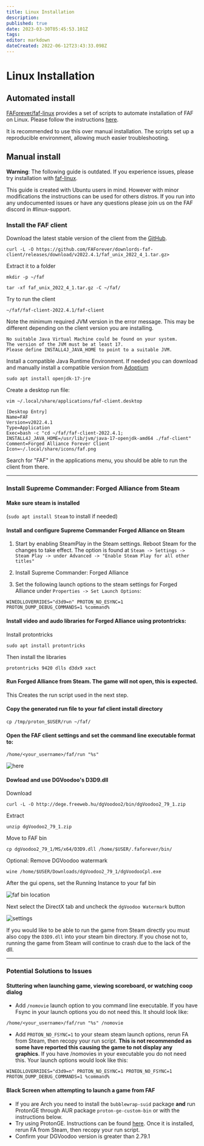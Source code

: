 ```yaml
---
title: Linux Installation
description: 
published: true
date: 2023-03-30T05:45:53.101Z
tags: 
editor: markdown
dateCreated: 2022-06-12T23:43:33.098Z
---
```


# Linux Installation

## Automated install

[FAForever/faf-linux](https://github.com/FAForever/faf-linux) provides a set of scripts to automate installation of FAF on Linux. Please follow the instructions [here](https://github.com/FAForever/faf-linux/blob/master/README.md#setup-instructions).

It is recommended to use this over manual installation. The scripts set up a reproducible environment, allowing much easier troubleshooting.

## Manual install

**Warning**: The following guide is outdated. If you experience issues, please try installation with [faf-linux](https://github.com/FAForever/faf-linux). 

This guide is created with Ubuntu users in mind. However with minor modifications the instructions can be used for others distros. If you run into any undocumented issues or have any questions please join us on the FAF discord in #linux-support.

### Install the FAF client

Download the latest stable version of the client from the [GitHub](https://github.com/FAForever/downlords-faf-client/releases).
```
curl -L -O https://github.com/FAForever/downlords-faf-client/releases/download/v2022.4.1/faf_unix_2022_4_1.tar.gz>
```

Extract it to a folder
```
mkdir -p ~/faf
```
```
tar -xf faf_unix_2022_4_1.tar.gz -C ~/faf/
```

Try to run the client
```
~/faf/faf-client-2022.4.1/faf-client
```

Note the minimum required JVM version in the error message. This may be different depending on the client version you are installing.
```
No suitable Java Virtual Machine could be found on your system.
The version of the JVM must be at least 17.
Please define INSTALL4J_JAVA_HOME to point to a suitable JVM.
```

Install a compatible Java Runtime Environment. If needed you can download and manually install a compatible version from [Adoptium](https://adoptium.net/temurin/releases)
```
sudo apt install openjdk-17-jre
```

Create a desktop run file:
```
vim ~/.local/share/applications/faf-client.desktop
```
```
[Desktop Entry]
Name=FAF
Version=v2022.4.1
Type=Application
Exec=bash -c "cd ~/faf/faf-client-2022.4.1; INSTALL4J_JAVA_HOME=/usr/lib/jvm/java-17-openjdk-amd64 ./faf-client"
Comment=Forged Alliance Forever Client
Icon=~/.local/share/icons/faf.png
```

Search for "FAF" in the applications menu, you should be able to run the client from there.

***
### Install Supreme Commander: Forged Alliance from Steam


#### **Make sure steam is installed**
 (```sudo apt install Steam``` to install if needed)

#### **Install and configure Supreme Commander Forged Alliance on Steam**

1. Start by enabling SteamPlay in the Steam settings. Reboot Steam for the changes to take effect. The option is found at `Steam -> Settings -> Steam Play -> under Advanced -> "Enable Steam Play for all other titles"`

2. Install Supreme Commander: Forged Alliance

3. Set the following launch options to the steam settings for Forged Alliance under `Properties -> Set Launch Options`:
```
WINEDLLOVERRIDES="d3d9=n" PROTON_NO_ESYNC=1 PROTON_DUMP_DEBUG_COMMANDS=1 %command%
```

#### **Install video and audo libraries for Forged Alliance using protontricks:**

Install protontricks
```
sudo apt install protontricks
```

Then install the libraries
```
protontricks 9420 dlls d3dx9 xact
```

#### **Run Forged Alliance from Steam. The game will not open, this is expected.**
This Creates the run script used in the next step.
 <br>


#### **Copy the generated run file to your faf client install directory**
```
cp /tmp/proton_$USER/run ~/faf/
```
#### **Open the FAF client settings and set the command line executable format to:**
```
/home/<your_username>/faf/run "%s"
```

![here](https://i.imgur.com/ZlApelO.png)

#### **Dowload and use DGVoodoo's D3D9.dll**

Download
```
curl -L -O http://dege.freeweb.hu/dgVoodoo2/bin/dgVoodoo2_79_1.zip
```
Extract
```
unzip dgVoodoo2_79_1.zip
```
Move to FAF bin
```
cp dgVoodoo2_79_1/MS/x64/D3D9.dll /home/$USER/.faforever/bin/
```
Optional: Remove DGVoodoo watermark
```
wine /home/$USER/Downloads/dgVoodoo2_79_1/dgVoodooCpl.exe
```
After the gui opens, set the Running Instance to your faf bin 

![faf bin location](https://i.imgur.com/akLHAsa.png)

Next select the DirectX tab and uncheck the `dgVoodoo Watermark` button

![settings](https://i.imgur.com/AVToHre.png)


If you would like to be able to run the game from Steam directly you must also copy the `D3D9.dll` into your steam bin directory. If you chose not to, running the game from Steam will continue to crash due to the lack of the dll.




***

### Potential Solutions to Issues
#### Stuttering when launching game, viewing scoreboard, or watching coop dialog
- Add `/nomovie` launch option to you command line executable. If you have Fsync in your launch options you do not need this. It should look like:
```
/home/<your_username>/faf/run "%s" /nomovie
```
- Add `PROTON_NO_FSYNC=1` to your steam steam launch options, rerun FA from Steam, then recopy your run script. **This is not recommended as some have reported this causing the game to not display any graphics**. If you have /nomovies in your executable you do not need this. Your launch options would look like this:
```
WINEDLLOVERRIDES="d3d9=n" PROTON_NO_ESYNC=1 PROTON_NO_FSYNC=1 PROTON_DUMP_DEBUG_COMMANDS=1 %command%
```

#### Black Screen when attempting to launch a game from FAF

- If you are Arch you need to install the `bubblewrap-suid` package **and** run ProtonGE through AUR package `proton-ge-custom-bin` or with the instructions below.
- Try using ProtonGE. Instructions can be found [here](https://github.com/GloriousEggroll/proton-ge-custom#installation). Once it is installed, rerun FA from Steam, then recopy your run script.
- Confirm your DGVoodoo version is greater than 2.79.1
